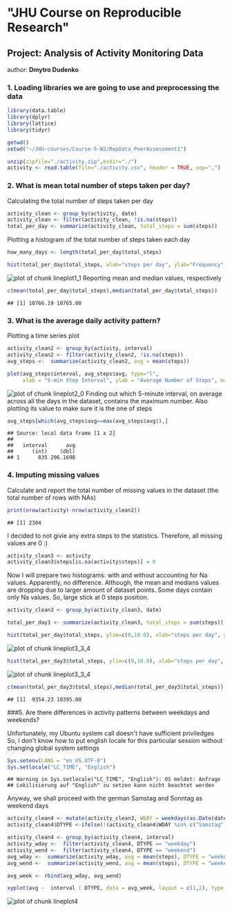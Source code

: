 



# "**JHU Course on Reproducible Research**"
## **Project: Analysis of Activity Monitoring Data**
 author: **Dmytro Dudenko**

### 1. Loading libraries we are going to use and preprocessing the data


```r
library(data.table)
library(dplyr)
library(lattice)
library(tidyr)

getwd()
setwd("~/JHU-courses/Course-5-W2/RepData_PeerAssessment1")

unzip(zipfile="./activity.zip",exdir="./")
activity <- read.table(file="./activity.csv", header = TRUE, sep=",")
```

### 2. What is mean total number of steps taken per day?


Calculating the total number of steps taken per day


```r
activity_clean <- group_by(activity, date)
activity_clean <- filter(activity_clean, !is.na(steps))
total_per_day <- summarize(activity_clean, total_steps = sum(steps))
```
Plotting a histogram of the total number of steps taken each day

```r
how_many_days <- length(total_per_day$total_steps)

hist(total_per_day$total_steps, xlab="steps per day", ylab="Frequency", breaks = how_many_days, col="blue", main="Histogram of the total number of steps taken each day")
```

![plot of chunk lineplot1_1](figure/lineplot1_1-1.png) 
Reporting mean and median values, respectively

```r
c(mean(total_per_day$total_steps),median(total_per_day$total_steps))
```

```
## [1] 10766.19 10765.00
```

### 3. What is the average daily activity pattern?

Plotting a time series plot

```r
activity_clean2 <- group_by(activity, interval)
activity_clean2 <- filter(activity_clean2, !is.na(steps))
avg_steps <-  summarize(activity_clean2, avg = mean(steps))

plot(avg_steps$interval, avg_steps$avg, type="l",
     xlab = "5-min Step Interval", ylab = "Average Number of Steps", main = "The Average Daily Activity Pattern",  col ="blue")
```

![plot of chunk lineplot2_0](figure/lineplot2_0-1.png) 
Finding out which 5-minute interval, on average across all the days in the dataset, contains the maximum number. Also plotting its value to make sure it is the one
of steps

```r
avg_steps[which(avg_steps$avg==max(avg_steps$avg)),]
```

```
## Source: local data frame [1 x 2]
## 
##   interval      avg
##      (int)    (dbl)
## 1      835 206.1698
```
### 4. Imputing missing values

 Calculate and report the total number of missing values in the dataset
 (the total number of rows with NAs)

```r
print(nrow(activity)-nrow(activity_clean2))
```

```
## [1] 2304
```

I decided to not givie any extra steps to the statistics.
Therefore, all missing values are 0 :)


```r
activity_clean3 <- activity
activity_clean3$steps[is.na(activity$steps)] = 0
```

Now I will prepare two histograms: with and without accounting for Na values.
Apparently, no difference. Although, the mean and medians values are dropping due to larger amount of dataset points.
Some days contain only Na values. So, large stick at 0 steps position.


```r
activity_clean3 <- group_by(activity_clean3, date)

total_per_day3 <- summarize(activity_clean3, total_steps = sum(steps))

hist(total_per_day$total_steps, ylim=c(0,10.0), xlab="steps per day", ylab="Frequency", breaks = how_many_days, col="blue", main="Histogram of the total number of steps taken each day")
```

![plot of chunk lineplot3_3_4](figure/lineplot3_3_4-1.png) 

```r
hist(total_per_day3$total_steps, ylim=c(0,10.0), xlab="steps per day", ylab="Frequency", breaks = how_many_days, col="blue", main="Histogram of the total number of steps taken each day")
```

![plot of chunk lineplot3_3_4](figure/lineplot3_3_4-2.png) 

```r
c(mean(total_per_day3$total_steps),median(total_per_day3$total_steps))
```

```
## [1]  9354.23 10395.00
```


###5. Are there differences in activity patterns between weekdays and weekends?

Unfortunately, my Ubuntu system call doesn't have sufficient priviledges
So, I don't know how to put english locale for this particular session without changing global system settings


```r
Sys.setenv(LANG = "en_US.UTF-8")
Sys.setlocale("LC_TIME", "English")
```

```
## Warning in Sys.setlocale("LC_TIME", "English"): OS meldet: Anfrage
## Lokilisierung auf "English" zu setzen kann nicht beachtet werden
```

Anyway, we shall proceed with the german Samstag and Sonntag as weekend days


```r
activity_clean4 <- mutate(activity_clean3, WDAY = weekdays(as.Date(date)))
activity_clean4$DTYPE <-ifelse(!(activity_clean4$WDAY %in% c("Samstag","Sonntag")), "weekday", "weekend")

activity_clean4 <- group_by(activity_clean4, interval)
activity_wday <-  filter(activity_clean4, DTYPE == "weekday")
activity_wend <-  filter(activity_clean4, DTYPE == "weekend")
avg_wday <-  summarize(activity_wday, avg = mean(steps), DTYPE = "weekday")
avg_wend <-  summarize(activity_wend, avg = mean(steps), DTYPE = "weekend")

avg_week <- rbind(avg_wday, avg_wend)

xyplot(avg ~  interval | DTYPE, data = avg_week, layout = c(1,2), type ="l", ylab="Number of Steps")
```

![plot of chunk lineplot4](figure/lineplot4-1.png) 
